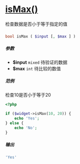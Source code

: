 [isMax()](http://twinh.github.com/widget/api/isMax)
===================================================

检查数据是否小于等于指定的值

### 
```php
bool isMax ( $input [, $max ] )
```

##### 参数
* **$input** `mixed` 待验证的数据
* **$max** `int` 待比较的数值

##### 范例
检查10是否小于等于20
```php
<?php
 
if ($widget->isMax(10, 20)) {
    echo 'Yes';
} else {
    echo 'No';
}
```
##### 输出
```php
'Yes'
```

